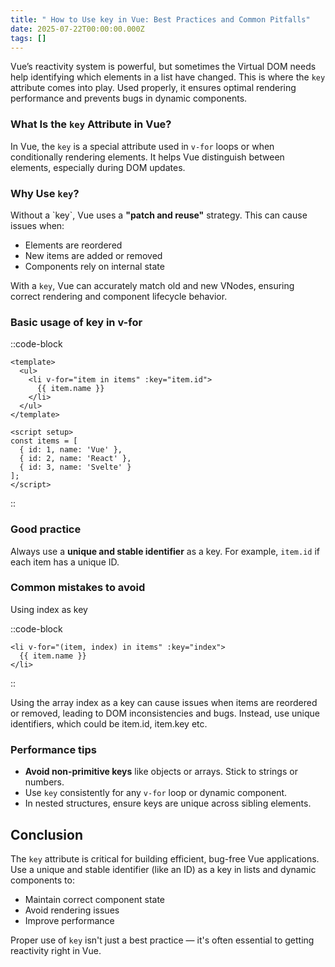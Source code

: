 ```yaml
---
title: " How to Use key in Vue: Best Practices and Common Pitfalls"
date: 2025-07-22T00:00:00.000Z
tags: []
---
```


Vue’s reactivity system is powerful, but sometimes the Virtual DOM needs help identifying which elements in a list have changed. This is where the `key` attribute comes into play. Used properly, it ensures optimal rendering performance and prevents bugs in dynamic components.

### What Is the `key` Attribute in Vue?

In Vue, the `key` is a special attribute used in `v-for` loops or when conditionally rendering elements. It helps Vue distinguish between elements, especially during DOM updates.

### Why Use `key`?

Without a \`key\`, Vue uses a **"patch and reuse"** strategy. This can cause issues when:

- Elements are reordered
- New items are added or removed
- Components rely on internal state

With a `key`, Vue can accurately match old and new VNodes, ensuring correct rendering and component lifecycle behavior.

### Basic usage of key in v-for

::code-block
```vue [TestList]
<template>
  <ul>
    <li v-for="item in items" :key="item.id">
      {{ item.name }}
    </li>
  </ul>
</template>

<script setup>
const items = [
  { id: 1, name: 'Vue' },
  { id: 2, name: 'React' },
  { id: 3, name: 'Svelte' }
];
</script>
```
::

### Good practice

Always use a **unique and stable identifier** as a key. For example, `item.id` if each item has a unique ID.

### Common mistakes to avoid

Using index as key

::code-block
```vue
<li v-for="(item, index) in items" :key="index">
  {{ item.name }}
</li>
```
::

Using the array index as a key can cause issues when items are reordered or removed, leading to DOM inconsistencies and bugs. Instead, use unique identifiers, which could be item.id, item.key etc.

### Performance tips

- **Avoid non-primitive keys** like objects or arrays. Stick to strings or numbers.
- Use `key` consistently for any `v-for` loop or dynamic component.
- In nested structures, ensure keys are unique across sibling elements.

## Conclusion

The `key` attribute is critical for building efficient, bug-free Vue applications. Use a unique and stable identifier (like an ID) as a key in lists and dynamic components to:

- Maintain correct component state
- Avoid rendering issues
- Improve performance

Proper use of `key` isn't just a best practice — it's often essential to getting reactivity right in Vue.
